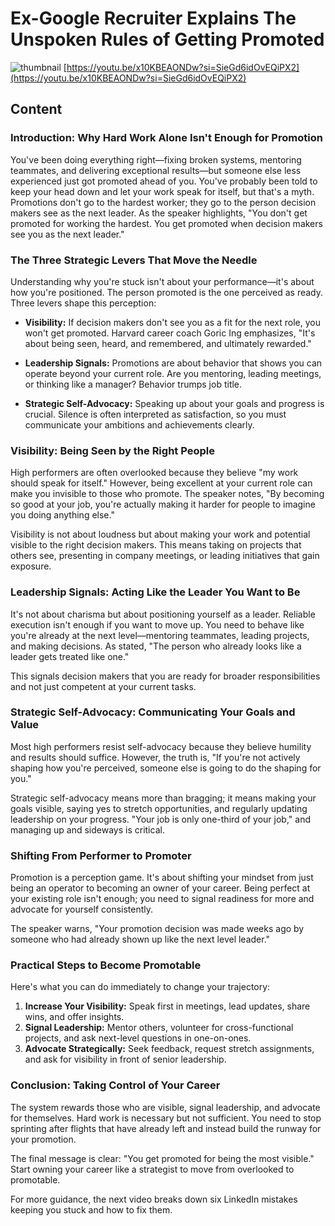 # Ex-Google Recruiter Explains The Unspoken Rules of Getting Promoted
![thumbnail](https://i.ytimg.com/vi/x10KBEAONDw/maxresdefault.jpg?v=6892b3c9)
[https://youtu.be/x10KBEAONDw?si=SieGd6idOvEQiPX2](https://youtu.be/x10KBEAONDw?si=SieGd6idOvEQiPX2)

<!--- My thoughts -->

## Content

### Introduction: Why Hard Work Alone Isn't Enough for Promotion
You've been doing everything right—fixing broken systems, mentoring teammates, and delivering exceptional results—but someone else less experienced just got promoted ahead of you. You've probably been told to keep your head down and let your work speak for itself, but that's a myth. Promotions don't go to the hardest worker; they go to the person decision makers see as the next leader. As the speaker highlights, "You don't get promoted for working the hardest. You get promoted when decision makers see you as the next leader."

### The Three Strategic Levers That Move the Needle
Understanding why you're stuck isn't about your performance—it's about how you're positioned. The person promoted is the one perceived as ready. Three levers shape this perception:

- **Visibility:** If decision makers don't see you as a fit for the next role, you won't get promoted. Harvard career coach Goric Ing emphasizes, "It's about being seen, heard, and remembered, and ultimately rewarded."

- **Leadership Signals:** Promotions are about behavior that shows you can operate beyond your current role. Are you mentoring, leading meetings, or thinking like a manager? Behavior trumps job title.

- **Strategic Self-Advocacy:** Speaking up about your goals and progress is crucial. Silence is often interpreted as satisfaction, so you must communicate your ambitions and achievements clearly.

### Visibility: Being Seen by the Right People
High performers are often overlooked because they believe "my work should speak for itself." However, being excellent at your current role can make you invisible to those who promote. The speaker notes, "By becoming so good at your job, you're actually making it harder for people to imagine you doing anything else."

Visibility is not about loudness but about making your work and potential visible to the right decision makers. This means taking on projects that others see, presenting in company meetings, or leading initiatives that gain exposure.

### Leadership Signals: Acting Like the Leader You Want to Be
It's not about charisma but about positioning yourself as a leader. Reliable execution isn't enough if you want to move up. You need to behave like you're already at the next level—mentoring teammates, leading projects, and making decisions. As stated, "The person who already looks like a leader gets treated like one."

This signals decision makers that you are ready for broader responsibilities and not just competent at your current tasks.

### Strategic Self-Advocacy: Communicating Your Goals and Value
Most high performers resist self-advocacy because they believe humility and results should suffice. However, the truth is, "If you're not actively shaping how you're perceived, someone else is going to do the shaping for you."

Strategic self-advocacy means more than bragging; it means making your goals visible, saying yes to stretch opportunities, and regularly updating leadership on your progress. "Your job is only one-third of your job," and managing up and sideways is critical.

### Shifting From Performer to Promoter
Promotion is a perception game. It's about shifting your mindset from just being an operator to becoming an owner of your career. Being perfect at your existing role isn't enough; you need to signal readiness for more and advocate for yourself consistently.

The speaker warns, "Your promotion decision was made weeks ago by someone who had already shown up like the next level leader."

### Practical Steps to Become Promotable
Here's what you can do immediately to change your trajectory:

1. **Increase Your Visibility:** Speak first in meetings, lead updates, share wins, and offer insights.
2. **Signal Leadership:** Mentor others, volunteer for cross-functional projects, and ask next-level questions in one-on-ones.
3. **Advocate Strategically:** Seek feedback, request stretch assignments, and ask for visibility in front of senior leadership.

### Conclusion: Taking Control of Your Career
The system rewards those who are visible, signal leadership, and advocate for themselves. Hard work is necessary but not sufficient. You need to stop sprinting after flights that have already left and instead build the runway for your promotion.

The final message is clear: "You get promoted for being the most visible." Start owning your career like a strategist to move from overlooked to promotable.

For more guidance, the next video breaks down six LinkedIn mistakes keeping you stuck and how to fix them.
